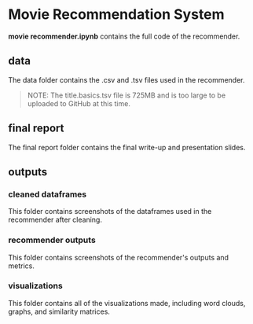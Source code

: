 # Movie Recommendation System

**movie recommender.ipynb** contains the full code of the recommender.

## data
The data folder contains the .csv and .tsv files used in the recommender.
> NOTE: The title.basics.tsv file is 725MB and is too large to be uploaded to GitHub at this time.

## final report
The final report folder contains the final write-up and presentation slides.

## outputs
### cleaned dataframes
This folder contains screenshots of the dataframes used in the recommender after cleaning.

### recommender outputs
This folder contains screenshots of the recommender's outputs and metrics.

### visualizations
This folder contains all of the visualizations made, including word clouds, graphs, and similarity matrices.
